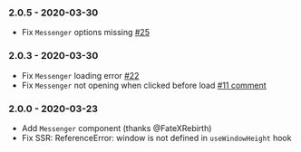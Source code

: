 ### 2.0.5 - 2020-03-30

- Fix `Messenger` options missing [#25](https://github.com/calibreapp/react-live-chat-loader/pull/25)

### 2.0.3 - 2020-03-30

- Fix `Messenger` loading error [#22](https://github.com/calibreapp/react-live-chat-loader/issues//22)
- Fix `Messenger` not opening when clicked before load [#11 comment](https://github.com/calibreapp/react-live-chat-loader/pull/11#discussion_r390098110)

### 2.0.0 - 2020-03-23

- Add `Messenger` component (thanks @FateXRebirth)
- Fix SSR: ReferenceError: window is not defined in `useWindowHeight` hook
